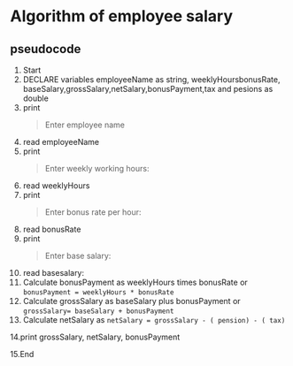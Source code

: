 # Algorithm of employee salary
## pseudocode
1. Start
2. DECLARE variables employeeName as string, weeklyHoursbonusRate, baseSalary,grossSalary,netSalary,bonusPayment,tax and pesions as double 
3. print 
   >Enter employee name
4. read employeeName
5. print 
   >Enter weekly working hours:
6. read weeklyHours
7. print 
   >Enter bonus rate per hour: 
8. read bonusRate 
9. print 
    >Enter base salary:
10. read basesalary:
11. Calculate bonusPayment as weeklyHours times bonusRate or `bonusPayment = weeklyHours * bonusRate`
12. Calculate grossSalary as baseSalary plus bonusPayment or `grossSalary= baseSalary + bonusPayment`
13. Calculate netSalary as  `netSalary = grossSalary - ( pension) - ( tax)`

14.print  grossSalary, netSalary, bonusPayment

 15.End

